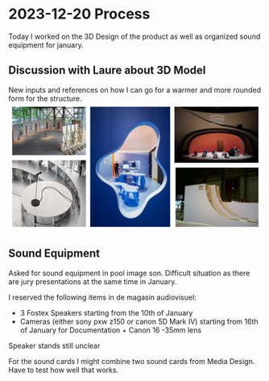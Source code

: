 # 2023-12-20 Process

Today I worked on the 3D Design of the product as well as organized sound equipment for january.

## Discussion with Laure about 3D Model

New inputs and references on how I can go for a warmer and more rounded form for the structure.
![Alt text](form-inspiration.png)

## Sound Equipment

Asked for sound equipment in pool image son. Difficult situation as there are jury presentations at the same time in January.

I reserved the following items in de magasin audiovisuel:

* 3 Fostex Speakers starting from the 10th of January
* Cameras (either sony pxw z150 or canon 5D Mark IV) starting from 16th of January for Documentation + Canon 16 -35mm lens

Speaker stands still unclear

For the sound cards I might combine two sound cards from Media Design. Have to test how well that works. 
